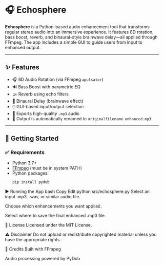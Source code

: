 # 🎧 Echosphere

**Echosphere** is a Python-based audio enhancement tool that transforms regular stereo audio into an immersive experience. It features 8D rotation, bass boost, reverb, and binaural-style brainwave delay—all applied through FFmpeg. The app includes a simple GUI to guide users from input to enhanced output.

---

## ✨ Features

- 🎧 8D Audio Rotation (via FFmpeg `apulsator`)
- 🔊 Bass Boost with parametric EQ
- 🌫️ Reverb using echo filters
- 🧠 Binaural Delay (brainwave effect)
- 🖱️ GUI-based input/output selection
- 💽 Exports high-quality `.mp3` audio
- 📝 Output is automatically renamed to `originalfilename_enhanced.mp3`

---

## 🚀 Getting Started

### ✅ Requirements

- Python 3.7+
- [FFmpeg](https://ffmpeg.org/download.html) (must be in system PATH)
- Python packages:
  ```bash
  pip install pydub
▶️ Running the App
bash
Copy
Edit
python src/echosphere.py
Select an input .mp3, .wav, or similar audio file.

Choose which enhancements you want applied.

Select where to save the final enhanced .mp3 file.

📄 License
Licensed under the MIT License.

⚠️ Disclaimer
Do not upload or redistribute copyrighted material unless you have the appropriate rights.

🙌 Credits
Built with FFmpeg

Audio processing powered by PyDub
